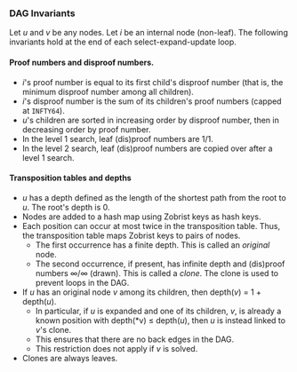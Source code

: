 ### DAG Invariants

Let *u* and *v* be any nodes. Let *i* be an internal node (non-leaf). The following invariants hold at the end of each select-expand-update loop.

#### Proof numbers and disproof numbers.

* *i*'s proof number is equal to its first child's disproof number (that is, the minimum disproof number among all children).
* *i*'s disproof number is the sum of its children's proof numbers (capped at `INFTY64`).
* *u*'s children are sorted in increasing order by disproof number, then in decreasing order by proof number.
* In the level 1 search, leaf (dis)proof numbers are 1/1.
* In the level 2 search, leaf (dis)proof numbers are copied over after a level 1 search.

#### Transposition tables and depths

* *u* has a depth defined as the length of the shortest path from the root to *u*. The root's depth is 0.
* Nodes are added to a hash map using Zobrist keys as hash keys.
* Each position can occur at most twice in the transposition table. Thus, the transposition table maps Zobrist keys to pairs of nodes.
  * The first occurrence has a finite depth. This is called an *original* node.
  * The second occurrence, if present, has infinite depth and (dis)proof numbers ∞/∞ (drawn). This is called a *clone*. The clone is used to prevent loops in the DAG.
* If *u* has an original node *v* among its children, then depth(*v*) = 1 + depth(*u*).
  * In particular, if *u* is expanded and one of its children, *v*, is already a known position with depth(*v) ≤ depth(*u*), then *u* is instead linked to *v*'s clone.
  * This ensures that there are no back edges in the DAG.
  * This restriction does not apply if *v* is solved.
* Clones are always leaves.
